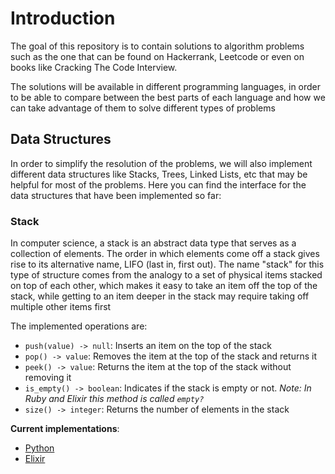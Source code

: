 # Introduction
The goal of this repository is to contain solutions to algorithm problems such as the one that can be found on Hackerrank, Leetcode or even on books like Cracking The Code Interview.

The solutions will be available in different programming languages, in order to be able to compare between the best parts of each language and how we can take advantage of them to solve different types of problems

##  Data Structures
In order to simplify the resolution of the problems, we will also implement different data structures like Stacks, Trees, Linked Lists, etc that may be helpful for most of the problems. Here you can find the interface for the data structures that have been implemented so far:

### Stack
In computer science, a stack is an abstract data type that serves as a collection of elements. The order in which elements come off a stack gives rise to its alternative name, LIFO (last in, first out). The name "stack" for this type of structure comes from the analogy to a set of physical items stacked on top of each other, which makes it easy to take an item off the top of the stack, while getting to an item deeper in the stack may require taking off multiple other items first

The implemented operations are:

* `push(value) -> null`: Inserts an item on the top of the stack
* `pop() -> value`: Removes the item at the top of the stack and returns it
* `peek() -> value`: Returns the item at the top of the stack without removing it
* `is_empty() -> boolean`: Indicates if the stack is empty or not. _Note: In Ruby and Elixir this method is called `empty?`_
* `size() -> integer`: Returns the number of elements in the stack

**Current implementations**:
* [Python](python/src/data_structures/stack.py)
* [Elixir](elixir/lib/data_structures/stack.ex)

